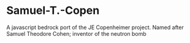 # Samuel-T.-Copen

A javascript bedrock port of the JE Copenheimer project. Named after Samuel Theodore Cohen; inventor of the neutron bomb
